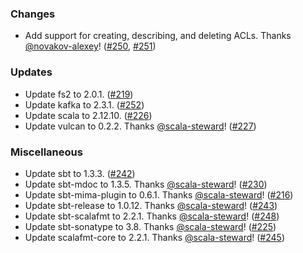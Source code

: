 ### Changes

- Add support for creating, describing, and deleting ACLs. Thanks [@novakov-alexey](https://github.com/novakov-alexey)! ([#250][#250], [#251][#251])

### Updates

- Update fs2 to 2.0.1. ([#219][#219])
- Update kafka to 2.3.1. ([#252][#252])
- Update scala to 2.12.10. ([#226][#226])
- Update vulcan to 0.2.2. Thanks [@scala-steward](https://github.com/scala-steward)! ([#227][#227])

### Miscellaneous

- Update sbt to 1.3.3. ([#242][#242])
- Update sbt-mdoc to 1.3.5. Thanks [@scala-steward](https://github.com/scala-steward)! ([#230][#230])
- Update sbt-mima-plugin to 0.6.1. Thanks [@scala-steward](https://github.com/scala-steward)! ([#216][#216])
- Update sbt-release to 1.0.12. Thanks [@scala-steward](https://github.com/scala-steward)! ([#243][#243])
- Update sbt-scalafmt to 2.2.1. Thanks [@scala-steward](https://github.com/scala-steward)! ([#248][#248])
- Update sbt-sonatype to 3.8. Thanks [@scala-steward](https://github.com/scala-steward)! ([#225][#225])
- Update scalafmt-core to 2.2.1. Thanks [@scala-steward](https://github.com/scala-steward)! ([#245][#245])

[#216]: https://github.com/ovotech/fs2-kafka/pull/216
[#219]: https://github.com/ovotech/fs2-kafka/pull/219
[#225]: https://github.com/ovotech/fs2-kafka/pull/225
[#226]: https://github.com/ovotech/fs2-kafka/pull/226
[#227]: https://github.com/ovotech/fs2-kafka/pull/227
[#230]: https://github.com/ovotech/fs2-kafka/pull/230
[#242]: https://github.com/ovotech/fs2-kafka/pull/242
[#243]: https://github.com/ovotech/fs2-kafka/pull/243
[#245]: https://github.com/ovotech/fs2-kafka/pull/245
[#248]: https://github.com/ovotech/fs2-kafka/pull/248
[#250]: https://github.com/ovotech/fs2-kafka/pull/250
[#251]: https://github.com/ovotech/fs2-kafka/pull/251
[#252]: https://github.com/ovotech/fs2-kafka/pull/252
